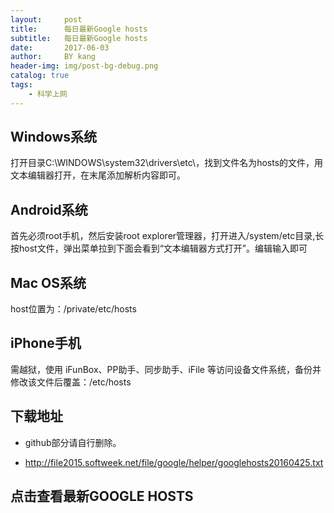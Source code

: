 ```yaml
---
layout:     post
title:      每日最新Google hosts
subtitle:   每日最新Google hosts
date:       2017-06-03
author:     BY kang
header-img: img/post-bg-debug.png
catalog: true
tags:
    - 科学上网
---
```


## Windows系统
打开目录C:\WINDOWS\system32\drivers\etc\，找到文件名为hosts的文件，用文本编辑器打开，在末尾添加解析内容即可。

## Android系统
首先必须root手机，然后安装root explorer管理器，打开进入/system/etc目录,长按host文件，弹出菜单拉到下面会看到“文本编辑器方式打开”。编辑输入即可

## Mac OS系统
host位置为：/private/etc/hosts

## iPhone手机
需越狱，使用 iFunBox、PP助手、同步助手、iFile 等访问设备文件系统，备份并修改该文件后覆盖：/etc/hosts

## 下载地址
* github部分请自行删除。

* http://file2015.softweek.net/file/google/helper/googlehosts20160425.txt 
## 点击查看最新GOOGLE HOSTS
